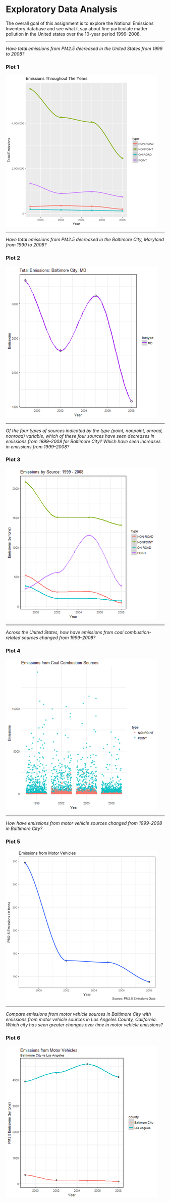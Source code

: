 # Exploratory Data Analysis
The overall goal of this assignment is to explore the National Emissions Inventory database and see what it say about fine particulate matter pollution in the United states over the 10-year period 1999–2008.

***
*Have total emissions from PM2.5 decreased in the United States from 1999 to 2008?*
### Plot 1      
![plot of Plot1](/images/plot1.png)


___
*Have total emissions from PM2.5 decreased in the Baltimore City, Maryland from 1999 to 2008?* 
### Plot 2
![plot of Plot2](/images/plot2.png)


___
*Of the four types of sources indicated by the type (point, nonpoint, onroad, nonroad) variable, which of these four sources have seen decreases in emissions from 1999–2008 for Baltimore City? Which have seen increases in emissions from 1999–2008?*
### Plot 3
![plot of Plot3](/images/plot3.png)


___
*Across the United States, how have emissions from coal combustion-related sources changed from 1999–2008?*
### Plot 4
![plot of Plot4](/images/plot4.png)


___
*How have emissions from motor vehicle sources changed from 1999–2008 in Baltimore City?*
### Plot 5
![plot of Plot5](/images/plot5.png)

___
*Compare emissions from motor vehicle sources in Baltimore City with emissions from motor vehicle sources in Los Angeles County, California. Which city has seen greater changes over time in motor vehicle emissions?*
### Plot 6
![plot of Plot6](/images/plot6.png)
